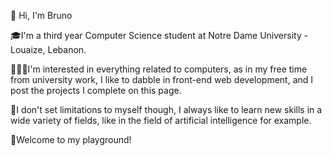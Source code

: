 👋 Hi, I'm Bruno

🎓I'm a third year Computer Science student at Notre Dame University - Louaize, Lebanon.

👨🏻‍💻I'm interested in everything related to computers, as in my free time from university work, I like to dabble in front-end web development, and I post the projects I complete on this page.

🤖I don't set limitations to myself though, I always like to learn new skills in a wide variety of fields, like in the field of artificial intelligence for example. 

🫡Welcome to my playground!
